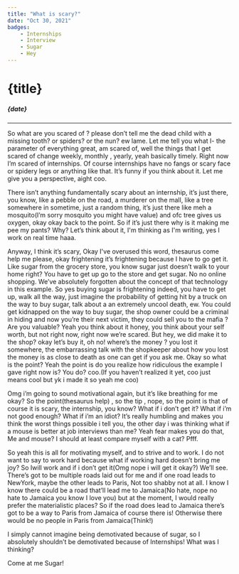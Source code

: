 ```yaml
---
title: "What is scary?"
date: "Oct 30, 2021"
badges:
    - Internships
    - Interview
    - Sugar
    - Hey
---
```


# {title}

##### {date}

<hr>
So what are you scared of ? please don’t tell me the dead child with a missing tooth? or spiders? or the nun? ew lame. Let me tell you what I- the parameter of everything great, am scared of, well the things that I get scared of change weekly, monthly , yearly, yeah basically timely. Right now I’m scared of internships. Of course internships have no fangs or scary face or spidery legs or anything like that. It’s funny if you think about it. Let me give you a perspective, aight coo.

There isn’t anything fundamentally scary about an internship, it’s just there, you know, like a pebble on the road, a murderer on the mall, like a tree somewhere in sometime, just a random thing, it’s just there like meh a mosquito(I’m sorry mosquito you might have value) and ofc tree gives us oxygen, okay okay back to the point. So if it’s just there why is it making me pee my pants? Why? Let’s think about it, I'm thinking as I'm writing, yes I work on real time haaa.

Anyway, I think it’s scary, Okay I've overused this word, thesaurus come help me please, okay frightening it’s frightening because I have to go get it. Like sugar from the grocery store, you know sugar just doesn’t walk to your home right? You have to get up go to the store and get sugar. No no online shopping. We’ve absolutely forgotten about the concept of that technology in this example. So yes buying sugar is frightening indeed, you have to get up, walk all the way, just imagine the probability of getting hit by a truck on the way to buy sugar, talk about a an extremely uncool death, ew. You could get kidnapped on the way to buy sugar, the shop owner could be a criminal in hiding and now you’re their next victim, they could sell you to the mafia ? Are you valuable? Yeah you think about it honey, you think about your self worth, but not right now, right now we’re scared. But hey, we did make it to the shop? okay let’s buy it, oh no! where’s the money ? you lost it somewhere, the embarrassing talk with the shopkeeper about how you lost the money is as close to death as one can get if you ask me. Okay so what is the point? Yeah the point is do you realize how ridiculous the example I gave right now is? You do? coo.(If you haven’t realized it yet, coo just means cool but yk i made it so yeah me coo)

Omg i’m going to sound motivational again, but it’s like breathing for me okay? So the point(thesaurus help) , so the tip , nope, so the point is that of course it is scary, the internship, you know? What if i don’t get it? What if i’m not good enough? What if i’m an idiot? It’s really humbling and makes you think the worst things possible i tell you, the other day i was thinking what if a mouse is better at job interviews than me? Yeah fear makes you do that, Me and mouse? I should at least compare myself with a cat? Pfff.

So yeah this is all for motivating myself, and to strive and to work. I do not want to say to work hard because what if working hard doesn’t bring me joy? So Iwill work and if i don’t get it(Omg nope i will get it okay?) We’ll see. There’s got to be multiple roads laid out for me and if one road leads to NewYork, maybe the other leads to Paris, Not too shabby not at all. I know I know there could be a road that’ll lead me to Jamaica(No hate, nope no hate to Jamaica you know I love you) but at the moment, I would really prefer the materialistic places? So if the road does lead to Jamaica there’s got to be a way to Paris from Jamaica of course there is! Otherwise there would be no people in Paris from Jamaica(Think!)

I simply cannot imagine being demotivated because of sugar, so I absolutely shouldn’t be demotivated because of Internships! What was I thinking?

Come at me Sugar!
